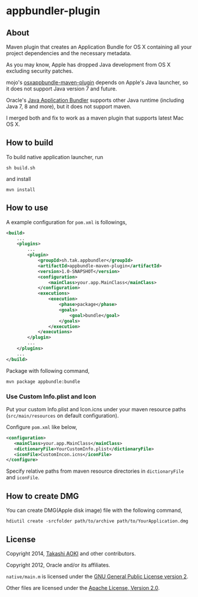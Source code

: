 # appbundler-plugin

## About

Maven plugin that creates an Application Bundle for OS X containing all your project dependencies and the necessary metadata.

As you may know, Apple has dropped Java development from OS X excluding security patches.

mojo's [osxappbundle-maven-plugin](http://mojo.codehaus.org/osxappbundle-maven-plugin/) depends on Apple's Java launcher, so it does not support Java version 7 and future.

Oracle's [Java Application Bundler](https://java.net/projects/appbundler) supports other Java runtime (including Java 7, 8 and more), but it does not support maven.

I merged both and fix to work as a maven plugin that supports latest Mac OS X.

## How to build

To build native application launcher, run

```shell
sh build.sh
```

and install

```shell
mvn install
```

## How to use

A example configuration for `pom.xml` is followings,

```xml
<build>
    ...
    <plugins>
        ...
        <plugin>
            <groupId>sh.tak.appbundler</groupId>
            <artifactId>appbundle-maven-plugin</artifactId>
            <version>1.0-SNAPSHOT</version>
            <configuration>
                <mainClass>your.app.MainClass</mainClass>
            </configuration>
            <executions>
                <execution>
                    <phase>package</phase>
                    <goals>
                        <goal>bundle</goal>
                    </goals>
                </execution>
            </executions>
        </plugin>
        ...
    </plugins>
    ...
</build>
```

Package with following command,

```shell
mvn package appbundle:bundle
```

### Use Custom Info.plist and Icon

Put your custom Info.plist and Icon.icns under your maven resource paths (`src/main/resources` on default configuration).

Configure `pom.xml` like below,

```xml
<configuration>
   <mainClass>your.app.MainClass</mainClass>
   <dictionaryFile>YourCustomInfo.plist</dictionaryFile>
   <iconFile>CustomIncon.icns</iconFile>
</configure>
```

Specify relative paths from maven resource directories in `dictionaryFile` and `iconFile`.

## How to create DMG

You can create DMG(Apple disk image) file with the following command,

```shell
hdiutil create -srcfolder path/to/archive path/to/YourApplication.dmg
```

## License

Copyright 2014, [Takashi AOKI][tak.sh] and other contributors.

Copyright 2012, Oracle and/or its affiliates.

`native/main.m` is licensed under the [GNU General Public License version 2][gnu-general-public-license-2.0].

Other files are licensed under the [Apache License, Version 2.0][apache-license-2.0].

[tak.sh]: http://tak.sh
[gnu-general-public-license-2.0]: http://www.gnu.org/licenses/gpl-2.0.html
[apache-license-2.0]: http://www.apache.org/licenses/LICENSE-2.0.html
